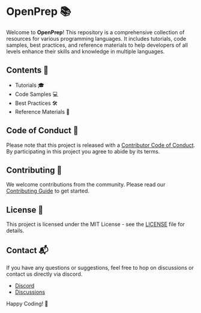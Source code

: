 # OpenPrep 📚

Welcome to **OpenPrep**! This repository is a comprehensive collection of resources for various programming languages. It includes tutorials, code samples, best practices, and reference materials to help developers of all levels enhance their skills and knowledge in multiple languages.

## Contents 📜

- Tutorials 🎓
- Code Samples 💻
- Best Practices 🛠️
- Reference Materials 📖

## Code of Conduct 📝

Please note that this project is released with a [Contributor Code of Conduct](https://github.com/CodeQuestic/OpenPrep/blob/main/.github/CODE_OF_CONDUCT.md). By participating in this project you agree to abide by its terms.

## Contributing 🤝

We welcome contributions from the community. Please read our [Contributing Guide](https://github.com/CodeQuestic/OpenPrep/blob/main/.github/CONTRIBUTING.md) to get started.

## License 📄

This project is licensed under the MIT License - see the [LICENSE](LICENSE) file for details.

## Contact 📬

If you have any questions or suggestions, feel free to hop on discussions or contact us directly via discord. 

- [Discord](https://discord.com/invite/33VBS64Ju5)
- [Discussions](https://github.com/CodeQuestic/OpenPrep/discussions)

Happy Coding! 🚀
